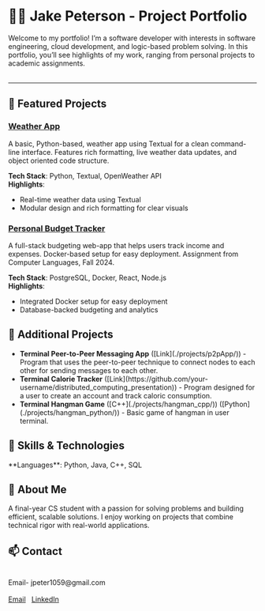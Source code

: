 <link rel="stylesheet" href="style.css">

<h1 id="portfolio-icon">🧑‍💻 Jake Peterson - Project Portfolio</h1>

<p>Welcome to my portfolio! I’m a software developer with interests in software engineering, cloud development, and logic-based problem solving. In this portfolio, you’ll see highlights of my work, ranging from personal projects to academic assignments.<br><br></p>

<hr>

<h2 class="blue-text">🚀 Featured Projects</h2>

<div class="featured-project">
    <h3><a href="./projects/weather_app/">Weather App</a></h3>
    <p>A basic, Python-based, weather app using Textual for a clean command-line interface. Features rich formatting, live weather data updates, and object oriented code structure.</p>
    <strong>Tech Stack</strong>: Python, Textual, OpenWeather API<br>
    <strong>Highlights</strong>:
    <ul>
        <li>Real-time weather data using Textual</li>
        <li>Modular design and rich formatting for clear visuals</li>
    </ul>
</div>

<div class="featured-project">
    <h3><a href="./projects/budget_tracker/README.md">Personal Budget Tracker</a></h3>
    <p>A full-stack budgeting web-app that helps users track income and expenses. Docker-based setup for easy deployment. Assignment from Computer Languages, Fall 2024.</p>
    <strong>Tech Stack</strong>: PostgreSQL, Docker, React, Node.js<br>
    <strong>Highlights</strong>:
    <ul>
        <li>Integrated Docker setup for easy deployment</li>
        <li>Database-backed budgeting and analytics</li>
    </ul>
</div>

<h2>📂 Additional Projects</h2>

<ul>
    <li><strong class="red-text">Terminal Peer-to-Peer Messaging App</strong> ([Link](./projects/p2pApp/)) - Program that uses the peer-to-peer technique to connect nodes to each other for sending messages to each other.</li>
    <li><strong class="blue-text">Terminal Calorie Tracker</strong> ([Link](https://github.com/your-username/distributed_computing_presentation)) - Program designed for a user to create an account and track caloric consumption.</li>
    <li><strong class="green-text">Terminal Hangman Game</strong> ([C++](./projects/hangman_cpp/)) ([Python](./projects/hangman_python/)) - Basic game of hangman in user terminal.</li>
</ul>

<h2>🔧 Skills & Technologies</h2>

<p>**Languages**: Python, Java, C++, SQL</p>

<h2>🌱 About Me</h2>

<p>A final-year CS student with a passion for solving problems and building efficient, scalable solutions. I enjoy working on projects that combine technical rigor with real-world applications.</p>

<h2>📫 Contact</h2>
<p><br>Email- jpeter1059@gmail.com <br><br>
<a class="button" href="mailto:jpeter1059@gmail.com">Email</a>&nbsp;&nbsp;&nbsp;<a class="button" href="https://www.linkedin.com/in/jake-peterson-a39a76277/">LinkedIn</a>
